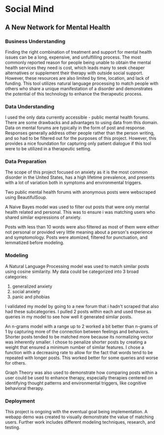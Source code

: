 # Social Mind

## A New Network for Mental Health

### Business Understanding

Finding the right combination of treatment and support
for mental health issues can be a long, expensive, and unfulfilling process.
The most commonly reported reason for people being unable to obtain
the mental health services they need is cost, which leads many to seek
cheaper alternatives or supplement their therapy with outside social support.
However, these resources are also limited by time, location, and lack of funding.
This tool utilizes natural language processing to match people with others who
share a unique manifestation of a disorder and demonstrates the potential of
this technology to enhance the therapeutic process.

### Data Understanding

I used the only data currently accessible - public mental health forums. There
are some drawbacks and advantages to using data from this domain. Data on mental forums
are typically in the form of post and response. Responses generally address other
people rather than the person writing, and so had to be filtered out for the
purposes of this project. However, this provides a nice foundation for capturing
only patient dialogue if this tool were to be utilized in a therapeutic setting.

### Data Preparation

The scope of this project focused on anxiety as it is the most common disorder
in the United States, has a high lifetime prevalence, and presents with a lot of variation
both in symptoms and environmental triggers.

Two public mental health forums
with anonymous posts were webscraped using BeautifulSoup.

A Naive Bayes model was used to filter out posts that were only mental health
related and personal. This was to ensure i was matching users who shared similar
expressions of anxiety.

Posts with less than 10 words were also filtered as most of them were either not
personal or provided very little meaning about a person's experience and symptomology.
Posts were atomized, filtered for punctuation, and lemmatized before modeling.  

### Modeling

A Natural Language Processing model was used to match similar posts using
cosine similarity. My data could be categorized into 3 broad categories:

1) generalized anxiety
2) social anxiety
3) panic and phobias

I validated my model by going to a new forum that i hadn't scraped that also
had these subcategories. I pulled 2 posts within each and used these as queries in
my model to see how well it generated similar posts.

An n-grams model with a range up to 2 worked a bit better than n-grams of 1 by
capturing more of the connection between feelings and behaviors. Shorter posts
tended to be matched more because its normalizing vector was inherently smaller.
I chose to penalize shorter posts by creating a weight that ensured a minimum number
of similar features. I chose a function with a decreasing rate to allow for the fact
that words tend to be repeated with longer posts. This worked better for
some queries and worse for others.

Graph Theory was also used to demonstrate how comparing posts within a user
could be used to enhance therapy, especially therapies centered on identifying
thought patterns and environmental triggers, like cognitive behavioral therapy.

### Deployment

This project is ongoing with the eventual goal being implementation. A webapp
demo was created to visually demonstrate the value of matching users. Further work
includes different modeling techniques, research, and testing.  
